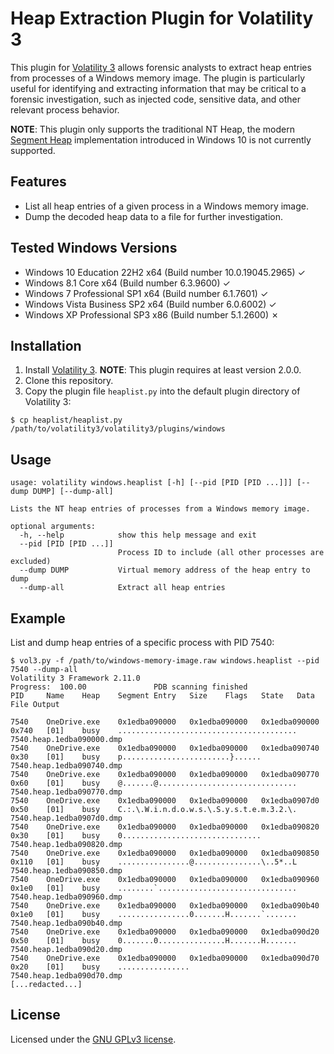 # Heap Extraction Plugin for Volatility 3

This plugin for [Volatility 3](https://github.com/volatilityfoundation/volatility3/) allows forensic analysts to extract heap entries from processes of a Windows memory image. The plugin is particularly useful for identifying and extracting information that may be critical to a forensic investigation, such as injected code, sensitive data, and other relevant process behavior.

**NOTE**: This plugin only supports the traditional NT Heap, the modern [Segment Heap](https://learn.microsoft.com/en-us/windows/win32/sbscs/application-manifests#heaptype) implementation introduced in Windows 10 is not currently supported.

## Features

- List all heap entries of a given process in a Windows memory image.
- Dump the decoded heap data to a file for further investigation.

## Tested Windows Versions

- Windows 10 Education 22H2 x64 (Build number 10.0.19045.2965) &check;
- Windows 8.1 Core x64 (Build number 6.3.9600) &check;
- Windows 7 Professional SP1 x64 (Build number 6.1.7601) &check;
- Windows Vista Business SP2 x64 (Build number 6.0.6002) &check;
- Windows XP Professional SP3 x86 (Build number 5.1.2600) &cross;

## Installation

1. Install [Volatility 3](https://github.com/volatilityfoundation/volatility3?tab=readme-ov-file#installing). **NOTE**: This plugin requires at least version 2.0.0.
1. Clone this repository.
3. Copy the plugin file `heaplist.py` into the default plugin directory of Volatility 3:

```shell
$ cp heaplist/heaplist.py /path/to/volatility3/volatility3/plugins/windows
```

## Usage

```
usage: volatility windows.heaplist [-h] [--pid [PID [PID ...]]] [--dump DUMP] [--dump-all]

Lists the NT heap entries of processes from a Windows memory image.

optional arguments:
  -h, --help            show this help message and exit
  --pid [PID [PID ...]]
                        Process ID to include (all other processes are excluded)
  --dump DUMP           Virtual memory address of the heap entry to dump
  --dump-all            Extract all heap entries
```

## Example

List and dump heap entries of a specific process with PID 7540:

```
$ vol3.py -f /path/to/windows-memory-image.raw windows.heaplist --pid 7540 --dump-all
Volatility 3 Framework 2.11.0
Progress:  100.00               PDB scanning finished                        
PID     Name    Heap    Segment Entry   Size    Flags   State   Data    File Output

7540    OneDrive.exe    0x1edba090000   0x1edba090000   0x1edba090000   0x740   [01]    busy    ........................................        7540.heap.1edba090000.dmp
7540    OneDrive.exe    0x1edba090000   0x1edba090000   0x1edba090740   0x30    [01]    busy    p........................}......        7540.heap.1edba090740.dmp
7540    OneDrive.exe    0x1edba090000   0x1edba090000   0x1edba090770   0x60    [01]    busy    @.......@...............................        7540.heap.1edba090770.dmp
7540    OneDrive.exe    0x1edba090000   0x1edba090000   0x1edba0907d0   0x50    [01]    busy    C.:.\.W.i.n.d.o.w.s.\.S.y.s.t.e.m.3.2.\.        7540.heap.1edba0907d0.dmp
7540    OneDrive.exe    0x1edba090000   0x1edba090000   0x1edba090820   0x30    [01]    busy    0...............................        7540.heap.1edba090820.dmp
7540    OneDrive.exe    0x1edba090000   0x1edba090000   0x1edba090850   0x110   [01]    busy    ................@...............\..5*..L        7540.heap.1edba090850.dmp
7540    OneDrive.exe    0x1edba090000   0x1edba090000   0x1edba090960   0x1e0   [01]    busy    ........`...............................        7540.heap.1edba090960.dmp
7540    OneDrive.exe    0x1edba090000   0x1edba090000   0x1edba090b40   0x1e0   [01]    busy    ................0.......H.......`.......        7540.heap.1edba090b40.dmp
7540    OneDrive.exe    0x1edba090000   0x1edba090000   0x1edba090d20   0x50    [01]    busy    0.......0...............H.......H.......        7540.heap.1edba090d20.dmp
7540    OneDrive.exe    0x1edba090000   0x1edba090000   0x1edba090d70   0x20    [01]    busy    ................        7540.heap.1edba090d70.dmp
[...redacted...]
```

## License

Licensed under the [GNU GPLv3 license](./LICENSE).
